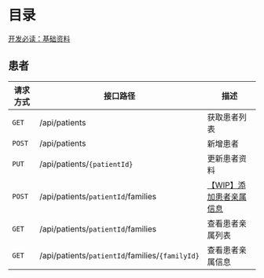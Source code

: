 # 目录

[开发必读：基础资料](../guide/index)

## 患者

| 请求方式 | 接口路径                                        | 描述                                              |
| -------- | ----------------------------------------------- | ------------------------------------------------- |
| `GET`    | /api/patients                                   | <a class="q" title="待开发">获取患者列表</a>      |
| `POST`   | /api/patients                                   | <a class="c" title="待确认">新增患者</a>          |
| `PUT`    | /api/patients/`{patientId}`                     | <a class="c2" title="待二次确认">更新患者资料</a> |
| `POST`   | /api/patients/`patientId`/families              | [【WIP】添加患者亲属信息]()    |
| `GET`    | /api/patients/`patientId`/families              | 查看患者亲属列表                                  |
| `GET`    | /api/patients/`patientId`/families/`{familyId}` | 查看患者亲属信息                                  |

